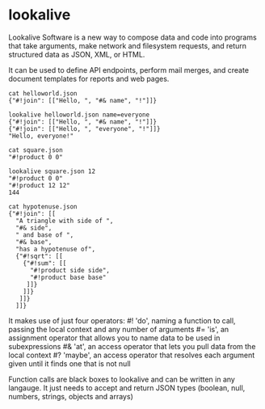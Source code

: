 # lookalive

Lookalive Software is a new way to compose data and code into programs that take arguments, make network and filesystem requests, and return structured data as JSON, XML, or HTML.

It can be used to define API endpoints, perform mail merges, and create document templates for reports and web pages. 
```
cat helloworld.json
{"#!join": [["Hello, ", "#& name", "!"]]}

lookalive helloworld.json name=everyone
{"#!join": [["Hello, ", "#& name", "!"]]}
{"#!join": [["Hello, ", "everyone", "!"]]}
"Hello, everyone!"

cat square.json
"#!product 0 0"

lookalive square.json 12
"#!product 0 0"
"#!product 12 12"
144

cat hypotenuse.json
{"#!join": [[
  "A triangle with side of ",
  "#& side",
  " and base of ",
  "#& base",
  "has a hypotenuse of",
  {"#!sqrt": [[
    {"#!sum": [[
      "#!product side side",
      "#!product base base"
     ]]}
    ]]}
   ]]}
  ]]}
```

It makes use of just four operators:
#! 'do', naming a function to call, passing the local context and any number of arguments
#= 'is', an assignment operator that allows you to name data to be used in subexpressions
#& 'at', an access operator that lets you pull data from the local context
#? 'maybe', an access operator that resolves each argument given until it finds one that is not null

Function calls are black boxes to lookalive and can be written in any langauge. It just needs to accept and return JSON types (boolean, null, numbers, strings, objects and arrays)

